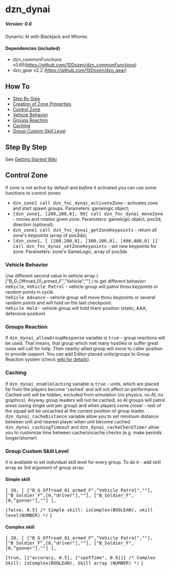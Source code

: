 # dzn_dynai
##### Version: 0.6
Dynamic AI with Blackjack and Whores

#### Dependencies (included)
- dzn_commonFunctions v0.65(https://github.com/10Dozen/dzn_commonFunctions)
- dzn_gear v2.2 (https://github.com/10Dozen/dzn_gear)

## How To
* [Step By Step](https://github.com/10Dozen/dzn_dynai#step-by-step)
* [Creation of Zone Properties](https://github.com/10Dozen/dzn_dynai#creation-of-zone-properties)
* [Control Zone](https://github.com/10Dozen/dzn_dynai#control-zone)
* [Vehicle Behavior](https://github.com/10Dozen/dzn_dynai#vehicle-behavior)
* [Groups Reaction](https://github.com/10Dozen/dzn_dynai#groups-reaction)
* [Caching](https://github.com/10Dozen/dzn_dynai#caching)
* [Group Custom Skill Level](https://github.com/10Dozen/dzn_dynai#group-custom-skill-level)

## Step By Step

See [Getting Started Wiki](https://github.com/10Dozen/dzn_dynai/wiki/Getting-Started)

## Control Zone
If zone is not active by default and *before* it activated you can use some functions to control zones:
  - <tt>dzn_zone1 call dzn_fnc_dynai_activateZone</tt> - activates zone and start spawn groups. Parameters: gamelogic object;
  - <tt>[dzn_zone1, [200,200,0], 90] call dzn_fnc_dynai_moveZone</tt> - moves and rotates given zone. Parameters: gamelogic object, pos3d, direction (optional);
  - <tt>dzn_zone1 call dzn_fnc_dynai_getZoneKeypoints</tt> - return all zone's keypoints (array of pos3ds);
  - <tt>[dzn_zone1, [ [200,200,0], [300,300,0], [400,400,0] ]] call dzn_fnc_dynai_setZoneKeypoints</tt> - set new keypoints for zone. Parameters: zone's GameLogic, array of pos3ds

### Vehicle Behavior
Use different second value in vehicle array ( ["B_G_Offroad_01_armed_F","Vehicle",""] ) to get different behavior:
<br /><tt>Vehicle</tt>, <tt>Vehicle Patrol</tt> - vehicle group will patrol throu keypoints or random points in cycle.
<br /><tt>Vehicle Advance</tt> - vehicle group will move throu keypoints or several random points and will hold on the last checkpoint.
<br /><tt>Vehicle Hold</tt> - vehicle group will hold therir position (static, AAA, defensive position)

### Groups Reaction
If <tt>dzn_dynai_allowGroupResponse</tt> variable is <tt>true</tt> - group reactions will be used. That means, that group which met many hostiles or suffer great loses will call for help. Then nearby allied group will move to caller position to provide support.
You can add Editor-placed units/groups to Group Reaction system (check [wiki for details](https://github.com/10Dozen/dzn_dynai/wiki/Groups-Reaction)).

### Caching
If <tt>dzn_dynai_enableCaching</tt> variable is <tt>true</tt> - units, which are placed far from the players become 'cached' and will not affect on performance. Cached unit will be hidden, excluded from simulation (no physics, no AI, no graphics). Anyway group leaders will not be cached, so AI groups will patrol areas (using single unit per group) and when players come closer - rest of the squad will be uncached at the current position of group leader.
<br /><tt>dzn_dynai_cacheDistance</tt> variable allow you to set minimum distance between unit and nearest player when unit become cached.
<br /><tt>dzn_dynai_cachingTimeout</tt> and <tt>dzn_dynai_cacheCheckTimer</tt> allow you to customize time between cache/uncache checks (e.g. make periods longer/shorter)

### Group Custom Skill Level
It is available to set individual skill level for every group. To do it - add skill array as 3rd argument of group array:

<h4>Simple skill</h4>
<tt>[
  28,
  [
	  ["B_G_Offroad_01_armed_F","Vehicle Patrol",""],
	  ["B_Soldier_F",[0,"driver"],""],
	  ["B_Soldier_F",[0,"gunner"],""]
  ],</tt>
  
  <tt>[false, 0.5] /* Simple skill: isComplex(BOOLEAN), skill level(NUMBER)  */</tt>
<tt>]</tt>
<h4>Complex skill</h4>
<tt>[
  28,
  [
	  ["B_G_Offroad_01_armed_F","Vehicle Patrol",""],
	  ["B_Soldier_F",[0,"driver"],""],
	  ["B_Soldier_F",[0,"gunner"],""]
  ],</tt>
  
  <tt>[true, [["accuracy, 0.5], ["spotTime", 0.9]]] /* Complex Skill: isComplex(BOOLEAN), Skill array (NUMBER) */</tt>
<tt>]</tt>
